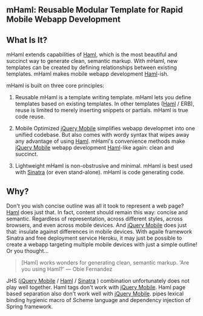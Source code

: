 mHaml: Reusable Modular Template for Rapid Mobile Webapp Development
--------------------------------------------------------------------

## What Is It?
mHaml extends capabilities of [Haml](http://haml.info/), which is the most beautiful and succinct way to generate clean, semantic markup.  With mHaml, new templates can be created by defining relationships between existing templates.  mHaml makes mobile webapp development [Haml](http://haml.info)-ish.

mHaml is built on three core principles:

1. Reusable
mHaml is a template writing template. mHaml lets you define templates based on existing templates. In other templates ([Haml](http://haml.info/) / ERB), reuse is limited to merely inserting snippets or partials. mHaml is true code reuse.

2. Mobile Optimized
[jQuery Mobile](http://jquerymobile.com/) simplifies webapp developmet into one unified codebase. But also comes with wordy syntax that wipes away any advantage of using [Haml](http://haml.info). mHaml's convenience methods make [jQuery Mobile](http://jquerymobile.com/) webapp development [Haml](http://haml.info)-like again: clean and succinct.

3. Lightweight
mHaml is non-obstrusive and minimal. mHaml is best used with [Sinatra](http://www.sinatrarb.com/intro) (or even stand-alone). mHaml is code generating code.


## Why?
Don't you wish concise outline was all it took to represent a web page? [Haml](http://haml.info/) does just that. In fact, content should remain this way: concise and semantic. Regardless of representation, across different styles, across browsers, and even across mobile devices. And [jQuery Mobile](http://jquerymobile.com/) does just that: insulate against differences in mobile devices. With agaile framework Sinatra and free deployment service Heroku, it may just be possible to create a webapp targeting multiple mobile devices with just a simple outline! Or you thought...

> [Haml] works wonders for generating clean, semantic markup.
> 'Are you using Haml?' — Obie Fernandez

JHS ([jQuery Mobile](http://jquerymobile.com) / [Haml](http://haml.info) / [Sinatra](http://www.sinatrarb.com/intro) ) combination unfortunately does not play well together. Haml tags don't work with [jQuery Mobile](http://jquerymobile.com/). Haml page based separation also don't work well with [jQuery Mobile](http://jquerymobile.com/). pipes lexical binding hygienic macro of Scheme language and dependency injection of Spring framework.

